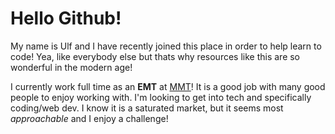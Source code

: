 <head>
  <meta charset="utf-8">
  <title>README</title>
  </head>
  
<body>
  <h1> Hello Github! </h1>
  <p> My name is Ulf and I have recently joined this place in order to help learn to code! Yea, like everybody else but thats why resources like this are so wonderful in       the modern age!</p>
  <p>I currently work full time as an <strong>EMT</strong> at <a href="https://mountainmedicaltransport.com/">MMT</a>! It is a good job with many good people to enjoy working with. I'm looking to get into tech and specifically coding/web dev. I know it is a saturated market, but it seems most <em>approachable</em> and I enjoy a challenge!</p>
